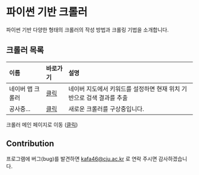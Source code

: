 # 파이썬 기반 크롤러

파이썬 기반 다양한 형태의 크롤러의 작성 방법과 크롤링 기법을 소개합니다.

## 크롤러 목록

|이름|바로가기|설명|
|:---|:---|:---|
|네이버 맵 크롤러|[클릭](./naver_map_search/)|네이버 지도에서 키워드를 설정하면 현재 위치 기반으로 검색 결과를 추출|
|공사중...|[클릭](./)|새로운 크롤러를 구상중입니다.|

크롤러 메인 페이지로 이동 ([클릭](../))

## Contribution

프로그램에 버그(bug)를 발견하면 kafa46@cju.ac.kr 로 연락 주시면 감사하겠습니다.
